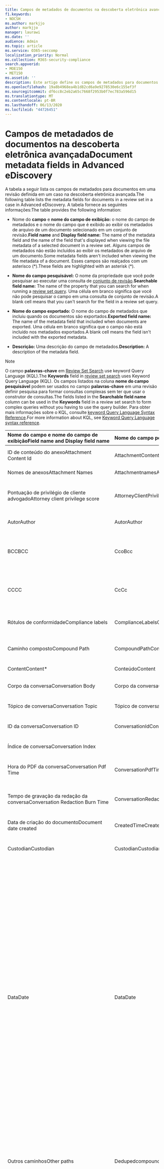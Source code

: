 ```yaml
---
title: Campos de metadados de documentos na descoberta eletrônica avançada
f1.keywords:
- NOCSH
ms.author: markjjo
author: markjjo
manager: laurawi
ms.date: ''
audience: Admin
ms.topic: article
ms.service: O365-seccomp
localization_priority: Normal
ms.collection: M365-security-compliance
search.appverid:
- MOE150
- MET150
ms.assetid: ''
description: Este artigo define os campos de metadados para documentos em uma revisão configurada em um caso de descoberta eletrônica avançada no Microsoft 365.
ms.openlocfilehash: 19a8b4968ea4b1d82cd6a9e9278530e6c155ef3f
ms.sourcegitcommit: df6cc8c2eb2a65c7668f2953b0f7ec783a596d15
ms.translationtype: MT
ms.contentlocale: pt-BR
ms.lasthandoff: 06/13/2020
ms.locfileid: "44726451"
---
```

# <a name="document-metadata-fields-in-advanced-ediscovery"></a><span data-ttu-id="d67fc-103">Campos de metadados de documentos na descoberta eletrônica avançada</span><span class="sxs-lookup"><span data-stu-id="d67fc-103">Document metadata fields in Advanced eDiscovery</span></span>

<span data-ttu-id="d67fc-104">A tabela a seguir lista os campos de metadados para documentos em uma revisão definida em um caso na descoberta eletrônica avançada.</span><span class="sxs-lookup"><span data-stu-id="d67fc-104">The following table lists the metadata fields for documents in a review set in a case in Advanced eDiscovery.</span></span> <span data-ttu-id="d67fc-105">A tabela fornece as seguintes informações:</span><span class="sxs-lookup"><span data-stu-id="d67fc-105">The table provides the following information:</span></span>

- <span data-ttu-id="d67fc-106">Nome do **campo** e **nome do campo de exibição:** o nome do campo de metadados e o nome do campo que é exibido ao exibir os metadados de arquivo de um documento selecionado em um conjunto de revisão.</span><span class="sxs-lookup"><span data-stu-id="d67fc-106">**Field name** and **Display field name:** The name of the metadata field and the name of the field that's displayed when viewing the file metadata of a selected document in a review set.</span></span> <span data-ttu-id="d67fc-107">Alguns campos de metadados não estão incluídos ao exibir os metadados de arquivo de um documento.</span><span class="sxs-lookup"><span data-stu-id="d67fc-107">Some metadata fields aren't included when viewing the file metadata of a document.</span></span> <span data-ttu-id="d67fc-108">Esses campos são realçados com um asterisco (\*).</span><span class="sxs-lookup"><span data-stu-id="d67fc-108">These fields are highlighted with an asterisk (\*).</span></span>

- <span data-ttu-id="d67fc-109">**Nome do campo pesquisável:** O nome da propriedade que você pode pesquisar ao executar uma consulta de [conjunto de revisão](review-set-search.md).</span><span class="sxs-lookup"><span data-stu-id="d67fc-109">**Searchable field name:** The name of the property that you can search for when running a [review set query](review-set-search.md).</span></span> <span data-ttu-id="d67fc-110">Uma célula em branco significa que você não pode pesquisar o campo em uma consulta de conjunto de revisão.</span><span class="sxs-lookup"><span data-stu-id="d67fc-110">A blank cell means that you can't search for the field in a review set query.</span></span>

- <span data-ttu-id="d67fc-111">**Nome do campo exportado:** O nome do campo de metadados que incluiu quando os documentos são exportados.</span><span class="sxs-lookup"><span data-stu-id="d67fc-111">**Exported field name:** The name of the metadata field that included when documents are exported.</span></span>  <span data-ttu-id="d67fc-112">Uma célula em branco significa que o campo não está incluído nos metadados exportados.</span><span class="sxs-lookup"><span data-stu-id="d67fc-112">A blank cell means the field isn't included with the exported metadata.</span></span>

- <span data-ttu-id="d67fc-113">**Descrição:** Uma descrição do campo de metadados.</span><span class="sxs-lookup"><span data-stu-id="d67fc-113">**Description:** A description of the metadata field.</span></span>

> [!NOTE]
> <span data-ttu-id="d67fc-114">O campo **palavras-chave** em [Review Set Search](https://docs.microsoft.com/microsoft-365/compliance/review-set-search) use keyword Query Language (KQL).</span><span class="sxs-lookup"><span data-stu-id="d67fc-114">The **Keywords** field in [review set search](https://docs.microsoft.com/microsoft-365/compliance/review-set-search) uses Keyword Query Language (KQL).</span></span> <span data-ttu-id="d67fc-115">Os campos listados na coluna **nome do campo pesquisável** podem ser usados no campo **palavras-chave** em uma revisão definir pesquisa para formar consultas complexas sem ter que usar o construtor de consultas.</span><span class="sxs-lookup"><span data-stu-id="d67fc-115">The fields listed in the **Searchable field name** column can be used in the **Keywords** field in a review set search to form complex queries without you having to use the query builder.</span></span> <span data-ttu-id="d67fc-116">Para obter mais informações sobre o KQL, consulte [keyword Query Language Syntax Reference](https://go.microsoft.com/fwlink/?LinkId=269603).</span><span class="sxs-lookup"><span data-stu-id="d67fc-116">For more information about KQL, see [Keyword Query Language syntax reference](https://go.microsoft.com/fwlink/?LinkId=269603).</span></span>

|<span data-ttu-id="d67fc-117">Nome do **campo** e **nome do campo de exibição**</span><span class="sxs-lookup"><span data-stu-id="d67fc-117">**Field name** and **Display field name**</span></span>|<span data-ttu-id="d67fc-118">**Nome do campo pesquisável**</span><span class="sxs-lookup"><span data-stu-id="d67fc-118">**Searchable field name**</span></span>|<span data-ttu-id="d67fc-119">**Nome do campo exportado**</span><span class="sxs-lookup"><span data-stu-id="d67fc-119">**Exported field name**</span></span>|<span data-ttu-id="d67fc-120">**Descrição**</span><span class="sxs-lookup"><span data-stu-id="d67fc-120">**Description**</span></span>|
|:-----|:-----|:-----|:-----|
|<span data-ttu-id="d67fc-121">ID de conteúdo do anexo</span><span class="sxs-lookup"><span data-stu-id="d67fc-121">Attachment Content Id</span></span>|<span data-ttu-id="d67fc-122">AttachmentContentId</span><span class="sxs-lookup"><span data-stu-id="d67fc-122">AttachmentContentId</span></span>||<span data-ttu-id="d67fc-123">ID do conteúdo do anexo do item.</span><span class="sxs-lookup"><span data-stu-id="d67fc-123">Attachment content Id of the item.</span></span>|
|<span data-ttu-id="d67fc-124">Nomes de anexos</span><span class="sxs-lookup"><span data-stu-id="d67fc-124">Attachment Names</span></span>|<span data-ttu-id="d67fc-125">Attachmentnames</span><span class="sxs-lookup"><span data-stu-id="d67fc-125">AttachmentNames</span></span>|<span data-ttu-id="d67fc-126">Attachment_Names</span><span class="sxs-lookup"><span data-stu-id="d67fc-126">Attachment_Names</span></span>|<span data-ttu-id="d67fc-127">Lista de nomes de anexos.</span><span class="sxs-lookup"><span data-stu-id="d67fc-127">List of names of attachments.</span></span>|
|<span data-ttu-id="d67fc-128">Pontuação de privilégio de cliente advogado</span><span class="sxs-lookup"><span data-stu-id="d67fc-128">Attorney client privilege score</span></span>|<span data-ttu-id="d67fc-129">AttorneyClientPrivilegeScore</span><span class="sxs-lookup"><span data-stu-id="d67fc-129">AttorneyClientPrivilegeScore</span></span>||<span data-ttu-id="d67fc-130">Advogado-Pontuação de conteúdo do modelo de privilégio do cliente.</span><span class="sxs-lookup"><span data-stu-id="d67fc-130">Attorney-client privilege model content score.</span></span>|
|<span data-ttu-id="d67fc-131">Autor</span><span class="sxs-lookup"><span data-stu-id="d67fc-131">Author</span></span>|<span data-ttu-id="d67fc-132">Autor</span><span class="sxs-lookup"><span data-stu-id="d67fc-132">Author</span></span>|<span data-ttu-id="d67fc-133">Doc_authors</span><span class="sxs-lookup"><span data-stu-id="d67fc-133">Doc_authors</span></span>|<span data-ttu-id="d67fc-134">Autor dos metadados do documento.</span><span class="sxs-lookup"><span data-stu-id="d67fc-134">Author from the document metadata.</span></span>|
|<span data-ttu-id="d67fc-135">BCC</span><span class="sxs-lookup"><span data-stu-id="d67fc-135">BCC</span></span>|<span data-ttu-id="d67fc-136">Cco</span><span class="sxs-lookup"><span data-stu-id="d67fc-136">Bcc</span></span>|<span data-ttu-id="d67fc-137">Email_bcc</span><span class="sxs-lookup"><span data-stu-id="d67fc-137">Email_bcc</span></span>|<span data-ttu-id="d67fc-138">Campo Cco para tipos de mensagem.</span><span class="sxs-lookup"><span data-stu-id="d67fc-138">Bcc field for message types.</span></span> <span data-ttu-id="d67fc-139">O formato \*\*é \<SMTPAddress> DisplayName \*\*.</span><span class="sxs-lookup"><span data-stu-id="d67fc-139">Format is **DisplayName \<SMTPAddress>**.</span></span>|
|<span data-ttu-id="d67fc-140">CC</span><span class="sxs-lookup"><span data-stu-id="d67fc-140">CC</span></span>|<span data-ttu-id="d67fc-141">Cc</span><span class="sxs-lookup"><span data-stu-id="d67fc-141">Cc</span></span>|<span data-ttu-id="d67fc-142">Email_cc</span><span class="sxs-lookup"><span data-stu-id="d67fc-142">Email_cc</span></span>|<span data-ttu-id="d67fc-143">Campo CC para tipos de mensagem.</span><span class="sxs-lookup"><span data-stu-id="d67fc-143">Cc field for message types.</span></span> <span data-ttu-id="d67fc-144">O formato \*\*é \<SMTPAddress> DisplayName \*\*.</span><span class="sxs-lookup"><span data-stu-id="d67fc-144">Format is **DisplayName \<SMTPAddress>**.</span></span>|
|<span data-ttu-id="d67fc-145">Rótulos de conformidade</span><span class="sxs-lookup"><span data-stu-id="d67fc-145">Compliance labels</span></span>|<span data-ttu-id="d67fc-146">ComplianceLabels</span><span class="sxs-lookup"><span data-stu-id="d67fc-146">ComplianceLabels</span></span>|<span data-ttu-id="d67fc-147">Compliance_labels</span><span class="sxs-lookup"><span data-stu-id="d67fc-147">Compliance_labels</span></span>|<span data-ttu-id="d67fc-148">[Rótulos de retenção](labels.md) aplicados ao conteúdo no Office 365.</span><span class="sxs-lookup"><span data-stu-id="d67fc-148">[Retention labels](labels.md) applied to content in Office 365.</span></span>|
|<span data-ttu-id="d67fc-149">Caminho composto</span><span class="sxs-lookup"><span data-stu-id="d67fc-149">Compound Path</span></span>|<span data-ttu-id="d67fc-150">CompoundPath</span><span class="sxs-lookup"><span data-stu-id="d67fc-150">CompoundPath</span></span>|<span data-ttu-id="d67fc-151">Compound_path</span><span class="sxs-lookup"><span data-stu-id="d67fc-151">Compound_path</span></span>|<span data-ttu-id="d67fc-152">Caminho legível humana que descreve a fonte do item.</span><span class="sxs-lookup"><span data-stu-id="d67fc-152">Human readable path that describes the source of the item.</span></span>|
|<span data-ttu-id="d67fc-153">Content</span><span class="sxs-lookup"><span data-stu-id="d67fc-153">Content\*</span></span>|<span data-ttu-id="d67fc-154">Conteúdo</span><span class="sxs-lookup"><span data-stu-id="d67fc-154">Content</span></span>||<span data-ttu-id="d67fc-155">Texto extraído do item.</span><span class="sxs-lookup"><span data-stu-id="d67fc-155">Extracted text of the item.</span></span>|
|<span data-ttu-id="d67fc-156">Corpo da conversa</span><span class="sxs-lookup"><span data-stu-id="d67fc-156">Conversation Body</span></span>|<span data-ttu-id="d67fc-157">Corpo da conversa</span><span class="sxs-lookup"><span data-stu-id="d67fc-157">Conversation Body</span></span>||<span data-ttu-id="d67fc-158">Corpo da conversa do item.</span><span class="sxs-lookup"><span data-stu-id="d67fc-158">Conversation body of the item.</span></span>|
|<span data-ttu-id="d67fc-159">Tópico de conversa</span><span class="sxs-lookup"><span data-stu-id="d67fc-159">Conversation Topic</span></span>|<span data-ttu-id="d67fc-160">Tópico de conversa</span><span class="sxs-lookup"><span data-stu-id="d67fc-160">Conversation Topic</span></span>||<span data-ttu-id="d67fc-161">Tópico de conversa do item.</span><span class="sxs-lookup"><span data-stu-id="d67fc-161">Conversation topic of the item.</span></span>|
|<span data-ttu-id="d67fc-162">ID da conversa</span><span class="sxs-lookup"><span data-stu-id="d67fc-162">Conversation ID</span></span>|<span data-ttu-id="d67fc-163">ConversationId</span><span class="sxs-lookup"><span data-stu-id="d67fc-163">ConversationId</span></span>|<span data-ttu-id="d67fc-164">Conversation_ID</span><span class="sxs-lookup"><span data-stu-id="d67fc-164">Conversation_ID</span></span>|<span data-ttu-id="d67fc-165">ID da conversa da mensagem.</span><span class="sxs-lookup"><span data-stu-id="d67fc-165">Conversation Id from the message.</span></span>|
|<span data-ttu-id="d67fc-166">Índice de conversa</span><span class="sxs-lookup"><span data-stu-id="d67fc-166">Conversation Index</span></span>||<span data-ttu-id="d67fc-167">Conversation_index</span><span class="sxs-lookup"><span data-stu-id="d67fc-167">Conversation_index</span></span>|<span data-ttu-id="d67fc-168">Índice de conversa da mensagem.</span><span class="sxs-lookup"><span data-stu-id="d67fc-168">Conversation index from the message.</span></span>|
|<span data-ttu-id="d67fc-169">Hora do PDF da conversa</span><span class="sxs-lookup"><span data-stu-id="d67fc-169">Conversation Pdf Time</span></span>|<span data-ttu-id="d67fc-170">ConversationPdfTime</span><span class="sxs-lookup"><span data-stu-id="d67fc-170">ConversationPdfTime</span></span>||<span data-ttu-id="d67fc-171">Data em que a versão do PDF da conversa foi criada.</span><span class="sxs-lookup"><span data-stu-id="d67fc-171">Date when the PDF version of the conversation was created.</span></span>|
|<span data-ttu-id="d67fc-172">Tempo de gravação da redação da conversa</span><span class="sxs-lookup"><span data-stu-id="d67fc-172">Conversation Redaction Burn Time</span></span>|<span data-ttu-id="d67fc-173">ConversationRedactionBurnTime</span><span class="sxs-lookup"><span data-stu-id="d67fc-173">ConversationRedactionBurnTime</span></span>||<span data-ttu-id="d67fc-174">Data em que a versão do PDF da conversa foi criada para o chat.</span><span class="sxs-lookup"><span data-stu-id="d67fc-174">Date when the PDF version of the conversation was created for Chat.</span></span>|
|<span data-ttu-id="d67fc-175">Data de criação do documento</span><span class="sxs-lookup"><span data-stu-id="d67fc-175">Document date created</span></span>|<span data-ttu-id="d67fc-176">CreatedTime</span><span class="sxs-lookup"><span data-stu-id="d67fc-176">CreatedTime</span></span>|<span data-ttu-id="d67fc-177">Doc_date_created</span><span class="sxs-lookup"><span data-stu-id="d67fc-177">Doc_date_created</span></span>|<span data-ttu-id="d67fc-178">Criar data a partir de metadados de documento.</span><span class="sxs-lookup"><span data-stu-id="d67fc-178">Create date from document metadata.</span></span>|
|<span data-ttu-id="d67fc-179">Custodian</span><span class="sxs-lookup"><span data-stu-id="d67fc-179">Custodian</span></span>|<span data-ttu-id="d67fc-180">Custodian</span><span class="sxs-lookup"><span data-stu-id="d67fc-180">Custodian</span></span>|<span data-ttu-id="d67fc-181">Custodian</span><span class="sxs-lookup"><span data-stu-id="d67fc-181">Custodian</span></span>|<span data-ttu-id="d67fc-182">Nome dos responsáveis com os quais o item foi associado.</span><span class="sxs-lookup"><span data-stu-id="d67fc-182">Name of the custodian the item was associated with.</span></span>|
|<span data-ttu-id="d67fc-183">Data</span><span class="sxs-lookup"><span data-stu-id="d67fc-183">Date</span></span>|<span data-ttu-id="d67fc-184">Data</span><span class="sxs-lookup"><span data-stu-id="d67fc-184">Date</span></span>|<span data-ttu-id="d67fc-185">Data</span><span class="sxs-lookup"><span data-stu-id="d67fc-185">Date</span></span>|<span data-ttu-id="d67fc-186">Data é um campo computado que depende do tipo de arquivo.</span><span class="sxs-lookup"><span data-stu-id="d67fc-186">Date is a computed field that depends on the file type.</span></span><br /><br /><span data-ttu-id="d67fc-187">Email: data de envio</span><span class="sxs-lookup"><span data-stu-id="d67fc-187">Email: Sent date</span></span><br /><span data-ttu-id="d67fc-188">Anexos de email: data da última modificação do documento; se não estiver disponível, a data de envio do pai</span><span class="sxs-lookup"><span data-stu-id="d67fc-188">Email attachments: Last modified date of the document;if not available, the parent's Sent date</span></span><br /><span data-ttu-id="d67fc-189">Documentos incorporados: data da última modificação do documento; Se não estiver disponível, a data da última modificação do pai</span><span class="sxs-lookup"><span data-stu-id="d67fc-189">Embedded documents: Last modified date of the document; if not available, the parent's last modified date</span></span><br /><span data-ttu-id="d67fc-190">Documentos do SPO (inclui anexos modernos): data da última modificação do SharePoint; Se não estiver disponível, a data da última modificação dos documentos</span><span class="sxs-lookup"><span data-stu-id="d67fc-190">SPO documents (includes modern attachments): SharePoint Last modified date; if not available, the documents last modified date</span></span><br /><span data-ttu-id="d67fc-191">Documentos que não são do Office 365: data da última modificação</span><span class="sxs-lookup"><span data-stu-id="d67fc-191">Non-Office 365 documents: Last modified date</span></span><br /><span data-ttu-id="d67fc-192">Reuniões: data de início da reunião</span><span class="sxs-lookup"><span data-stu-id="d67fc-192">Meetings: Meeting start date</span></span><br /><span data-ttu-id="d67fc-193">Caixa postal: data de envio</span><span class="sxs-lookup"><span data-stu-id="d67fc-193">VoiceMail: Sent date</span></span><br /><span data-ttu-id="d67fc-194">IM: data de envio</span><span class="sxs-lookup"><span data-stu-id="d67fc-194">IM: Sent date</span></span>|
|<span data-ttu-id="d67fc-195">Outros caminhos</span><span class="sxs-lookup"><span data-stu-id="d67fc-195">Other paths</span></span>|<span data-ttu-id="d67fc-196">Dedupedcompoundpath</span><span class="sxs-lookup"><span data-stu-id="d67fc-196">Dedupedcompoundpath</span></span>|<span data-ttu-id="d67fc-197">Deduped_compound_path</span><span class="sxs-lookup"><span data-stu-id="d67fc-197">Deduped_compound_path</span></span>|<span data-ttu-id="d67fc-198">Lista de caminhos compostos de documentos que são duplicatas exatas (email: com base no conteúdo, documentos: com base no hash).</span><span class="sxs-lookup"><span data-stu-id="d67fc-198">List of compound paths of documents that are exact duplicates (email: based on content, documents: based on hash).</span></span>|
|<span data-ttu-id="d67fc-199">Outros responsáveis</span><span class="sxs-lookup"><span data-stu-id="d67fc-199">Other custodians</span></span>|<span data-ttu-id="d67fc-200">DedupedCustodians</span><span class="sxs-lookup"><span data-stu-id="d67fc-200">DedupedCustodians</span></span>|<span data-ttu-id="d67fc-201">Deduped_custodians</span><span class="sxs-lookup"><span data-stu-id="d67fc-201">Deduped_custodians</span></span>|<span data-ttu-id="d67fc-202">Lista de responsáveis por documentos que são duplicatas exatas (por email, com base no conteúdo; para documentos, com base no hash).</span><span class="sxs-lookup"><span data-stu-id="d67fc-202">List of custodians of documents that are exact duplicates (for email, based on content; for documents, based on hash).</span></span>|
|<span data-ttu-id="d67fc-203">Outras IDs de arquivo</span><span class="sxs-lookup"><span data-stu-id="d67fc-203">Other file IDs</span></span>|<span data-ttu-id="d67fc-204">DedupedFileIds</span><span class="sxs-lookup"><span data-stu-id="d67fc-204">DedupedFileIds</span></span>|<span data-ttu-id="d67fc-205">Deduped_file_IDs</span><span class="sxs-lookup"><span data-stu-id="d67fc-205">Deduped_file_IDs</span></span>|<span data-ttu-id="d67fc-206">Lista de IDs de arquivo de documentos que são duplicatas exatas (para email, com base no conteúdo; para documentos, com base no hash).</span><span class="sxs-lookup"><span data-stu-id="d67fc-206">List of file IDs of documents that are exact duplicates (for email, based on content; for documents, based on hash).</span></span>|
|<span data-ttu-id="d67fc-207">Comentários do documento</span><span class="sxs-lookup"><span data-stu-id="d67fc-207">Document comments</span></span>|<span data-ttu-id="d67fc-208">DocComments</span><span class="sxs-lookup"><span data-stu-id="d67fc-208">DocComments</span></span>|<span data-ttu-id="d67fc-209">Doc_comments</span><span class="sxs-lookup"><span data-stu-id="d67fc-209">Doc_comments</span></span>|<span data-ttu-id="d67fc-210">Comentários dos metadados do documento.</span><span class="sxs-lookup"><span data-stu-id="d67fc-210">Comments from the document metadata.</span></span>|
|<span data-ttu-id="d67fc-211">Empresa de documentos</span><span class="sxs-lookup"><span data-stu-id="d67fc-211">Document company</span></span>||<span data-ttu-id="d67fc-212">Doc_company</span><span class="sxs-lookup"><span data-stu-id="d67fc-212">Doc_company</span></span>|<span data-ttu-id="d67fc-213">Empresa dos metadados do documento.</span><span class="sxs-lookup"><span data-stu-id="d67fc-213">Company from the document metadata.</span></span>|
|<span data-ttu-id="d67fc-214">DocIndex\*</span><span class="sxs-lookup"><span data-stu-id="d67fc-214">DocIndex\*</span></span>|||<span data-ttu-id="d67fc-215">O índice da família.</span><span class="sxs-lookup"><span data-stu-id="d67fc-215">The index in the family.</span></span> <span data-ttu-id="d67fc-216">**-1** ou **0** significa que é a raiz.</span><span class="sxs-lookup"><span data-stu-id="d67fc-216">**-1** or **0** means it is the root.</span></span>|
|<span data-ttu-id="d67fc-217">Palavras-chave do documento</span><span class="sxs-lookup"><span data-stu-id="d67fc-217">Document keywords</span></span>||<span data-ttu-id="d67fc-218">Doc_keywords</span><span class="sxs-lookup"><span data-stu-id="d67fc-218">Doc_keywords</span></span>|<span data-ttu-id="d67fc-219">Palavras-chave dos metadados do documento.</span><span class="sxs-lookup"><span data-stu-id="d67fc-219">Keywords from the document metadata.</span></span>|
|<span data-ttu-id="d67fc-220">Documento modificado por</span><span class="sxs-lookup"><span data-stu-id="d67fc-220">Document modified by</span></span>||<span data-ttu-id="d67fc-221">Doc_modified_by</span><span class="sxs-lookup"><span data-stu-id="d67fc-221">Doc_modified_by</span></span>|<span data-ttu-id="d67fc-222">Data da última modificação por dos metadados do documento.</span><span class="sxs-lookup"><span data-stu-id="d67fc-222">Last modified date by from document metadata.</span></span>|
|<span data-ttu-id="d67fc-223">Revisão do documento</span><span class="sxs-lookup"><span data-stu-id="d67fc-223">Document Revision</span></span>||<span data-ttu-id="d67fc-224">Doc_revision</span><span class="sxs-lookup"><span data-stu-id="d67fc-224">Doc_revision</span></span>|<span data-ttu-id="d67fc-225">Revisão dos metadados do documento.</span><span class="sxs-lookup"><span data-stu-id="d67fc-225">Revision from the document metadata.</span></span>|
|<span data-ttu-id="d67fc-226">Assunto do documento</span><span class="sxs-lookup"><span data-stu-id="d67fc-226">Document subject</span></span>||<span data-ttu-id="d67fc-227">Doc_subject</span><span class="sxs-lookup"><span data-stu-id="d67fc-227">Doc_subject</span></span>|<span data-ttu-id="d67fc-228">Assunto dos metadados do documento.</span><span class="sxs-lookup"><span data-stu-id="d67fc-228">Subject from the document metadata.</span></span>|
|<span data-ttu-id="d67fc-229">Modelo de documento</span><span class="sxs-lookup"><span data-stu-id="d67fc-229">Document template</span></span>||<span data-ttu-id="d67fc-230">Doc_template</span><span class="sxs-lookup"><span data-stu-id="d67fc-230">Doc_template</span></span>|<span data-ttu-id="d67fc-231">Modelo dos metadados do documento.</span><span class="sxs-lookup"><span data-stu-id="d67fc-231">Template from the document metadata.</span></span>|
|<span data-ttu-id="d67fc-232">Tema dominante</span><span class="sxs-lookup"><span data-stu-id="d67fc-232">Dominant theme</span></span>|<span data-ttu-id="d67fc-233">DominantTheme</span><span class="sxs-lookup"><span data-stu-id="d67fc-233">DominantTheme</span></span>|<span data-ttu-id="d67fc-234">Dominant_theme</span><span class="sxs-lookup"><span data-stu-id="d67fc-234">Dominant_theme</span></span>|<span data-ttu-id="d67fc-235">Tema dominante conforme calculado para a análise.</span><span class="sxs-lookup"><span data-stu-id="d67fc-235">Dominant theme as calculated for analytics.</span></span>|
|<span data-ttu-id="d67fc-236">Subconjunto duplicado</span><span class="sxs-lookup"><span data-stu-id="d67fc-236">Duplicate subset</span></span>||<span data-ttu-id="d67fc-237">Duplicate_subset</span><span class="sxs-lookup"><span data-stu-id="d67fc-237">Duplicate_subset</span></span>|<span data-ttu-id="d67fc-238">ID de grupo para duplicatas exatas.</span><span class="sxs-lookup"><span data-stu-id="d67fc-238">Group ID for exact duplicates.</span></span>|
|<span data-ttu-id="d67fc-239">Emailaction \*</span><span class="sxs-lookup"><span data-stu-id="d67fc-239">EmailAction\*</span></span>||<span data-ttu-id="d67fc-240">Email_action</span><span class="sxs-lookup"><span data-stu-id="d67fc-240">Email_action</span></span>|<span data-ttu-id="d67fc-241">Os valores são **nenhum**, **responder**ou **encaminhar**; com base na linha de assunto de uma mensagem.</span><span class="sxs-lookup"><span data-stu-id="d67fc-241">Values are **None**, **Reply**, or **Forward**; based on the subject line of a message.</span></span>|
|<span data-ttu-id="d67fc-242">Confirmação de entrega de email</span><span class="sxs-lookup"><span data-stu-id="d67fc-242">Email Delivery Receipt</span></span>||<span data-ttu-id="d67fc-243">Email_delivery_receipt</span><span class="sxs-lookup"><span data-stu-id="d67fc-243">Email_delivery_receipt</span></span>|<span data-ttu-id="d67fc-244">Endereço de email fornecido em cabeçalhos da Internet para confirmação de entrega.</span><span class="sxs-lookup"><span data-stu-id="d67fc-244">Email address supplied in Internet Headers for delivery receipt.</span></span>|
|<span data-ttu-id="d67fc-245">Importance</span><span class="sxs-lookup"><span data-stu-id="d67fc-245">Importance</span></span>|<span data-ttu-id="d67fc-246">EmailImportance</span><span class="sxs-lookup"><span data-stu-id="d67fc-246">EmailImportance</span></span>|<span data-ttu-id="d67fc-247">Email_importance</span><span class="sxs-lookup"><span data-stu-id="d67fc-247">Email_importance</span></span>|<span data-ttu-id="d67fc-248">Importância da mensagem: **0** -baixa; **1** -normal; **2** -alto</span><span class="sxs-lookup"><span data-stu-id="d67fc-248">Importance of the message: **0** - Low; **1** - Normal; **2** - High</span></span>|
|<span data-ttu-id="d67fc-249">EmailLevel\*</span><span class="sxs-lookup"><span data-stu-id="d67fc-249">EmailLevel\*</span></span>||<span data-ttu-id="d67fc-250">Email_level</span><span class="sxs-lookup"><span data-stu-id="d67fc-250">Email_level</span></span>|<span data-ttu-id="d67fc-251">Indica o nível de uma mensagem dentro do thread de email ao qual ela pertence; os anexos herdam o valor da mensagem pai.</span><span class="sxs-lookup"><span data-stu-id="d67fc-251">Indicates a message's level within the email thread it belongs to; attachments inherit its parent message's value.</span></span>|
|<span data-ttu-id="d67fc-252">ID da mensagem de email</span><span class="sxs-lookup"><span data-stu-id="d67fc-252">Email Message Id</span></span>||<span data-ttu-id="d67fc-253">Email_message_ID</span><span class="sxs-lookup"><span data-stu-id="d67fc-253">Email_message_ID</span></span>|<span data-ttu-id="d67fc-254">ID de mensagem da Internet da mensagem.</span><span class="sxs-lookup"><span data-stu-id="d67fc-254">Internet message Id from the message.</span></span>|
|<span data-ttu-id="d67fc-255">EmailReadReceipt\*</span><span class="sxs-lookup"><span data-stu-id="d67fc-255">EmailReadReceipt\*</span></span>||<span data-ttu-id="d67fc-256">Email_read_receipt</span><span class="sxs-lookup"><span data-stu-id="d67fc-256">Email_read_receipt</span></span>|<span data-ttu-id="d67fc-257">Endereço de email fornecido em cabeçalhos da Internet para confirmação de leitura.</span><span class="sxs-lookup"><span data-stu-id="d67fc-257">Email address supplied in Internet Headers for read receipt.</span></span>|
|<span data-ttu-id="d67fc-258">Segurança de email</span><span class="sxs-lookup"><span data-stu-id="d67fc-258">Email Security</span></span>|<span data-ttu-id="d67fc-259">EmailSecurity</span><span class="sxs-lookup"><span data-stu-id="d67fc-259">EmailSecurity</span></span>|<span data-ttu-id="d67fc-260">Email_security</span><span class="sxs-lookup"><span data-stu-id="d67fc-260">Email_security</span></span>|<span data-ttu-id="d67fc-261">Configuração de segurança da mensagem: **0** -nenhum; **1** -assinado; **2** -criptografado; **3** -criptografado e assinado.</span><span class="sxs-lookup"><span data-stu-id="d67fc-261">Security setting of the message: **0** - None; **1** - Signed; **2** -  Encrypted; **3** -  Encrypted and signed.</span></span>|
|<span data-ttu-id="d67fc-262">Confidencialidade de email</span><span class="sxs-lookup"><span data-stu-id="d67fc-262">Email Sensitivity</span></span>|<span data-ttu-id="d67fc-263">EmailSensitivity</span><span class="sxs-lookup"><span data-stu-id="d67fc-263">EmailSensitivity</span></span>|<span data-ttu-id="d67fc-264">email_sensitivity</span><span class="sxs-lookup"><span data-stu-id="d67fc-264">email_sensitivity</span></span>|<span data-ttu-id="d67fc-265">Configuração de sensibilidade da mensagem: **0** -nenhum; **1** pessoal; **2** -privado; **3** -CompanyConfidential.</span><span class="sxs-lookup"><span data-stu-id="d67fc-265">Sensitivity setting of the message: **0** - None; **1** Personal; **2** - Private; **3** - CompanyConfidential.</span></span>|
|<span data-ttu-id="d67fc-266">Conjunto de emails</span><span class="sxs-lookup"><span data-stu-id="d67fc-266">Email set</span></span>|<span data-ttu-id="d67fc-267">Emailset</span><span class="sxs-lookup"><span data-stu-id="d67fc-267">EmailSet</span></span>|<span data-ttu-id="d67fc-268">Email_set</span><span class="sxs-lookup"><span data-stu-id="d67fc-268">Email_set</span></span>|<span data-ttu-id="d67fc-269">ID de grupo para todas as mensagens no mesmo conjunto de email.</span><span class="sxs-lookup"><span data-stu-id="d67fc-269">Group ID for all messages in the same email set.</span></span>|
|<span data-ttu-id="d67fc-270">EmailThread\*</span><span class="sxs-lookup"><span data-stu-id="d67fc-270">EmailThread\*</span></span>||<span data-ttu-id="d67fc-271">Email_thread</span><span class="sxs-lookup"><span data-stu-id="d67fc-271">Email_thread</span></span>|<span data-ttu-id="d67fc-272">Posição da mensagem dentro do conjunto de emails; consiste em IDs de nó da raiz para a mensagem atual e separadas por pontos (.).</span><span class="sxs-lookup"><span data-stu-id="d67fc-272">Position of the message within the email set; consists of node IDs from the root to the current message and are separated by periods (.).</span></span>|
|<span data-ttu-id="d67fc-273">Tipo de conteúdo extraído</span><span class="sxs-lookup"><span data-stu-id="d67fc-273">Extracted content type</span></span>||<span data-ttu-id="d67fc-274">Extracted_content_type</span><span class="sxs-lookup"><span data-stu-id="d67fc-274">Extracted_content_type</span></span>|<span data-ttu-id="d67fc-275">Tipo de conteúdo extraído, na forma de tipo MIME; por exemplo, **image/jpeg**</span><span class="sxs-lookup"><span data-stu-id="d67fc-275">Extracted content type, in the form of mime type; for example, **image/jpeg**</span></span>|
|<span data-ttu-id="d67fc-276">ExtractedTextLength\*</span><span class="sxs-lookup"><span data-stu-id="d67fc-276">ExtractedTextLength\*</span></span>||<span data-ttu-id="d67fc-277">Extracted_text_length</span><span class="sxs-lookup"><span data-stu-id="d67fc-277">Extracted_text_length</span></span>|<span data-ttu-id="d67fc-278">Número de caracteres no texto extraído.</span><span class="sxs-lookup"><span data-stu-id="d67fc-278">Number of characters in the extracted text.</span></span>|
|<span data-ttu-id="d67fc-279">Pontos de relevância da família-problema de caso 1 \*</span><span class="sxs-lookup"><span data-stu-id="d67fc-279">Family relevance score Case issue 1\*</span></span>||<span data-ttu-id="d67fc-280">Family_relevance_score_case_issue_1</span><span class="sxs-lookup"><span data-stu-id="d67fc-280">Family_relevance_score_case_issue_1</span></span>|<span data-ttu-id="d67fc-281">Pontuação de relevância da família caso o problema 1 de relevância.</span><span class="sxs-lookup"><span data-stu-id="d67fc-281">Family relevance score Case issue 1 from Relevance.</span></span>|
|<span data-ttu-id="d67fc-282">FamilyDuplicateSet\*</span><span class="sxs-lookup"><span data-stu-id="d67fc-282">FamilyDuplicateSet\*</span></span>||<span data-ttu-id="d67fc-283">Family_duplicate_set</span><span class="sxs-lookup"><span data-stu-id="d67fc-283">Family_duplicate_set</span></span>|<span data-ttu-id="d67fc-284">Identificador numérico para famílias que são duplicatas exatas entre si (mesmo conteúdo e todos os mesmos anexos).</span><span class="sxs-lookup"><span data-stu-id="d67fc-284">Numeric identifier for families that are exact duplicates of each other (same content and all the same attachments).</span></span>|
|<span data-ttu-id="d67fc-285">ID da família</span><span class="sxs-lookup"><span data-stu-id="d67fc-285">Family ID</span></span>|<span data-ttu-id="d67fc-286">FamilyId</span><span class="sxs-lookup"><span data-stu-id="d67fc-286">FamilyId</span></span>|<span data-ttu-id="d67fc-287">Family_ID</span><span class="sxs-lookup"><span data-stu-id="d67fc-287">Family_ID</span></span>|<span data-ttu-id="d67fc-288">Grupos de ID de família juntos todos os itens; para email, isso inclui a mensagem e todos os anexos; para documentos, isso inclui o documento e todos os itens incorporados.</span><span class="sxs-lookup"><span data-stu-id="d67fc-288">Family Id groups together all items; for email, this includes the message and all attachments; for documents, this includes the document and any embedded items.</span></span>|
|<span data-ttu-id="d67fc-289">Tamanho da família</span><span class="sxs-lookup"><span data-stu-id="d67fc-289">Family Size</span></span>||<span data-ttu-id="d67fc-290">Family_size</span><span class="sxs-lookup"><span data-stu-id="d67fc-290">Family_size</span></span>|<span data-ttu-id="d67fc-291">Número de documentos na família.</span><span class="sxs-lookup"><span data-stu-id="d67fc-291">Number of documents in the family.</span></span>|
|<span data-ttu-id="d67fc-292">Nota de relevância de arquivo problema de caso 1 \*</span><span class="sxs-lookup"><span data-stu-id="d67fc-292">File relevance score Case issue 1\*</span></span>||<span data-ttu-id="d67fc-293">File_relevance_score_case_issue_1</span><span class="sxs-lookup"><span data-stu-id="d67fc-293">File_relevance_score_case_issue_1</span></span>|<span data-ttu-id="d67fc-294">Pontuação de relevância de arquivo caso problema 1 de relevância.</span><span class="sxs-lookup"><span data-stu-id="d67fc-294">File relevance score Case issue 1 from Relevance.</span></span>|
|<span data-ttu-id="d67fc-295">Classe de arquivo</span><span class="sxs-lookup"><span data-stu-id="d67fc-295">File class</span></span>|<span data-ttu-id="d67fc-296">Fileclass</span><span class="sxs-lookup"><span data-stu-id="d67fc-296">FileClass</span></span>|<span data-ttu-id="d67fc-297">File_class</span><span class="sxs-lookup"><span data-stu-id="d67fc-297">File_class</span></span>|<span data-ttu-id="d67fc-298">Para conteúdo do SharePoint e do OneDrive: **Document**; para o conteúdo do Exchange: **email** ou **anexo**.</span><span class="sxs-lookup"><span data-stu-id="d67fc-298">For content from SharePoint and OneDrive: **Document**; for content from Exchange: **Email** or **Attachment**.</span></span>|
|<span data-ttu-id="d67fc-299">ID de arquivo</span><span class="sxs-lookup"><span data-stu-id="d67fc-299">File ID</span></span>|<span data-ttu-id="d67fc-300">FileId</span><span class="sxs-lookup"><span data-stu-id="d67fc-300">FileId</span></span>|<span data-ttu-id="d67fc-301">File_ID</span><span class="sxs-lookup"><span data-stu-id="d67fc-301">File_ID</span></span>|<span data-ttu-id="d67fc-302">Identificador de documento exclusivo no caso.</span><span class="sxs-lookup"><span data-stu-id="d67fc-302">Document identifier unique within the case.</span></span>|
|<span data-ttu-id="d67fc-303">Data do sistema de arquivos criada</span><span class="sxs-lookup"><span data-stu-id="d67fc-303">File system date created</span></span>||<span data-ttu-id="d67fc-304">File_system_date_created</span><span class="sxs-lookup"><span data-stu-id="d67fc-304">File_system_date_created</span></span>|<span data-ttu-id="d67fc-305">Data de criação do sistema de arquivos (só se aplica a dados não-Office 365).</span><span class="sxs-lookup"><span data-stu-id="d67fc-305">Created date from file system (only applies to non-Office 365 data).</span></span>|
|<span data-ttu-id="d67fc-306">Data do sistema de arquivos modificada</span><span class="sxs-lookup"><span data-stu-id="d67fc-306">File system date modified</span></span>||<span data-ttu-id="d67fc-307">File_system_date_modified</span><span class="sxs-lookup"><span data-stu-id="d67fc-307">File_system_date_modified</span></span>|<span data-ttu-id="d67fc-308">Data de modificação do sistema de arquivos (só se aplica a dados não-Office 365).</span><span class="sxs-lookup"><span data-stu-id="d67fc-308">Modified date from file system (only applies to non-Office 365 data).</span></span>|
|<span data-ttu-id="d67fc-309">Tipo de arquivo</span><span class="sxs-lookup"><span data-stu-id="d67fc-309">File Type</span></span>|<span data-ttu-id="d67fc-310">FileType</span><span class="sxs-lookup"><span data-stu-id="d67fc-310">FileType</span></span>||<span data-ttu-id="d67fc-311">Tipo de arquivo do item com base na extensão de arquivo.</span><span class="sxs-lookup"><span data-stu-id="d67fc-311">File type of the item based on file extension.</span></span>|
|<span data-ttu-id="d67fc-312">Tem anexo</span><span class="sxs-lookup"><span data-stu-id="d67fc-312">Has attachment</span></span>|<span data-ttu-id="d67fc-313">HasAttachment</span><span class="sxs-lookup"><span data-stu-id="d67fc-313">HasAttachment</span></span>|<span data-ttu-id="d67fc-314">Email_has_attachment</span><span class="sxs-lookup"><span data-stu-id="d67fc-314">Email_has_attachment</span></span>|<span data-ttu-id="d67fc-315">Indica se a mensagem tem ou não anexos.</span><span class="sxs-lookup"><span data-stu-id="d67fc-315">Indicates whether or not the message has attachments.</span></span>|
|<span data-ttu-id="d67fc-316">O advogado é</span><span class="sxs-lookup"><span data-stu-id="d67fc-316">Has attorney</span></span>|<span data-ttu-id="d67fc-317">HasAttorney</span><span class="sxs-lookup"><span data-stu-id="d67fc-317">HasAttorney</span></span>||<span data-ttu-id="d67fc-318">**True** quando pelo menos um dos participantes é encontrado na lista advogado; caso contrário, o valor será **false**.</span><span class="sxs-lookup"><span data-stu-id="d67fc-318">**True** when at least one of the participants is found in the attorney list; otherwise, the value is **False**.</span></span>|
|<span data-ttu-id="d67fc-319">HasText</span><span class="sxs-lookup"><span data-stu-id="d67fc-319">HasText\*</span></span>||<span data-ttu-id="d67fc-320">Has_text</span><span class="sxs-lookup"><span data-stu-id="d67fc-320">Has_text</span></span>|<span data-ttu-id="d67fc-321">Indica se o item tem ou não texto; os valores possíveis são **true** e **false**.</span><span class="sxs-lookup"><span data-stu-id="d67fc-321">Indicates whether or not the item has text; possible values are **True** and **False**.</span></span>|
|<span data-ttu-id="d67fc-322">ID Imutável</span><span class="sxs-lookup"><span data-stu-id="d67fc-322">Immutable ID</span></span>||<span data-ttu-id="d67fc-323">Immutable_ID</span><span class="sxs-lookup"><span data-stu-id="d67fc-323">Immutable_ID</span></span>|<span data-ttu-id="d67fc-324">Essa ID é usada para identificar exclusivamente um documento dentro de um conjunto de revisão.</span><span class="sxs-lookup"><span data-stu-id="d67fc-324">This Id is used to uniquely identify a document within a review set.</span></span> <span data-ttu-id="d67fc-325">Este campo não pode ser usado em um conjunto de análise de pesquisa e a ID não pode ser usada para acessar um documento em seu local nativo.</span><span class="sxs-lookup"><span data-stu-id="d67fc-325">This field can't be used in a review set search and the Id can't be used to access a document in its native location.</span></span>|
|<span data-ttu-id="d67fc-326">Tipo inclusivo</span><span class="sxs-lookup"><span data-stu-id="d67fc-326">Inclusive type</span></span>|<span data-ttu-id="d67fc-327">Inclusivtype</span><span class="sxs-lookup"><span data-stu-id="d67fc-327">InclusiveType</span></span>|<span data-ttu-id="d67fc-328">Inclusive_type</span><span class="sxs-lookup"><span data-stu-id="d67fc-328">Inclusive_type</span></span>|<span data-ttu-id="d67fc-329">Tipo inclusivo calculado para análise: **0** -não inclusivo; **1** -inclusive; **2** – menos inclusivo; cópia **3** incluindo.</span><span class="sxs-lookup"><span data-stu-id="d67fc-329">Inclusive type calculated for analytics: **0** - not inclusive; **1** - inclusive; **2** - inclusive minus; **3** - inclusive copy.</span></span>|
|<span data-ttu-id="d67fc-330">Em responder à ID</span><span class="sxs-lookup"><span data-stu-id="d67fc-330">In Reply To Id</span></span>||<span data-ttu-id="d67fc-331">In_reply_to_ID</span><span class="sxs-lookup"><span data-stu-id="d67fc-331">In_reply_to_ID</span></span>|<span data-ttu-id="d67fc-332">Em resposta à ID da mensagem.</span><span class="sxs-lookup"><span data-stu-id="d67fc-332">In reply to Id from the message.</span></span>|
|<span data-ttu-id="d67fc-333">É representante</span><span class="sxs-lookup"><span data-stu-id="d67fc-333">Is Representative</span></span>|<span data-ttu-id="d67fc-334">Isrepresentativo</span><span class="sxs-lookup"><span data-stu-id="d67fc-334">IsRepresentative</span></span>|<span data-ttu-id="d67fc-335">Is_representative</span><span class="sxs-lookup"><span data-stu-id="d67fc-335">Is_representative</span></span>|<span data-ttu-id="d67fc-336">Um documento em cada conjunto de duplicatas exatas é marcado como representante.</span><span class="sxs-lookup"><span data-stu-id="d67fc-336">One document in every set of exact duplicates is marked as representative.</span></span>|
|<span data-ttu-id="d67fc-337">Classe de item</span><span class="sxs-lookup"><span data-stu-id="d67fc-337">Item class</span></span>|<span data-ttu-id="d67fc-338">ItemClass</span><span class="sxs-lookup"><span data-stu-id="d67fc-338">ItemClass</span></span>|<span data-ttu-id="d67fc-339">Item_class</span><span class="sxs-lookup"><span data-stu-id="d67fc-339">Item_class</span></span>|<span data-ttu-id="d67fc-340">Classe de item fornecida pelo Exchange Server; por exemplo, **IPM. Observação**</span><span class="sxs-lookup"><span data-stu-id="d67fc-340">Item class supplied by exchange server; for example, **IPM.Note**</span></span>|
|<span data-ttu-id="d67fc-341">Last modified date</span><span class="sxs-lookup"><span data-stu-id="d67fc-341">Last modified date</span></span>|<span data-ttu-id="d67fc-342">LastModifiedDate</span><span class="sxs-lookup"><span data-stu-id="d67fc-342">LastModifiedDate</span></span>|<span data-ttu-id="d67fc-343">Doc_date_modified</span><span class="sxs-lookup"><span data-stu-id="d67fc-343">Doc_date_modified</span></span>|<span data-ttu-id="d67fc-344">Data da última modificação dos metadados do documento.</span><span class="sxs-lookup"><span data-stu-id="d67fc-344">Last modified date from document metadata.</span></span>|
|<span data-ttu-id="d67fc-345">ID de carregamento</span><span class="sxs-lookup"><span data-stu-id="d67fc-345">Load ID</span></span>|<span data-ttu-id="d67fc-346">Loadid</span><span class="sxs-lookup"><span data-stu-id="d67fc-346">LoadId</span></span>|<span data-ttu-id="d67fc-347">Load_ID</span><span class="sxs-lookup"><span data-stu-id="d67fc-347">Load_ID</span></span>|<span data-ttu-id="d67fc-348">A ID do conjunto de carga no qual o item foi adicionado a um conjunto de revisão.</span><span class="sxs-lookup"><span data-stu-id="d67fc-348">The Id of the load set in which the item was added to a review set.</span></span>|
|<span data-ttu-id="d67fc-349">Location</span><span class="sxs-lookup"><span data-stu-id="d67fc-349">Location</span></span>|<span data-ttu-id="d67fc-350">Location</span><span class="sxs-lookup"><span data-stu-id="d67fc-350">Location</span></span>|<span data-ttu-id="d67fc-351">Location</span><span class="sxs-lookup"><span data-stu-id="d67fc-351">Location</span></span>|<span data-ttu-id="d67fc-352">Cadeia de caracteres que indica o tipo de local de onde os documentos foram originados.</span><span class="sxs-lookup"><span data-stu-id="d67fc-352">String that indicates the type of location that documents were sourced from.</span></span><br /><br /><span data-ttu-id="d67fc-353">**Dados importados** de dados que não sejam do Office 365</span><span class="sxs-lookup"><span data-stu-id="d67fc-353">**Imported Data** - Non-Office 365 data</span></span><br /><span data-ttu-id="d67fc-354">**Teams** -Microsoft Teams</span><span class="sxs-lookup"><span data-stu-id="d67fc-354">**Teams** - Microsoft Teams</span></span><br /><span data-ttu-id="d67fc-355">Caixas **de correio do Exchange-** Exchange</span><span class="sxs-lookup"><span data-stu-id="d67fc-355">**Exchange** - Exchange mailboxes</span></span><br /><span data-ttu-id="d67fc-356">**SharePoint** -sites do SharePoint</span><span class="sxs-lookup"><span data-stu-id="d67fc-356">**SharePoint** - SharePoint sites</span></span><br /><span data-ttu-id="d67fc-357">**Onedrive** -contas do onedrive</span><span class="sxs-lookup"><span data-stu-id="d67fc-357">**OneDrive** - OneDrive accounts</span></span>|
|<span data-ttu-id="d67fc-358">Nome do local</span><span class="sxs-lookup"><span data-stu-id="d67fc-358">Location name</span></span>|<span data-ttu-id="d67fc-359">LocationName</span><span class="sxs-lookup"><span data-stu-id="d67fc-359">LocationName</span></span>|<span data-ttu-id="d67fc-360">Location_name</span><span class="sxs-lookup"><span data-stu-id="d67fc-360">Location_name</span></span>|<span data-ttu-id="d67fc-361">Cadeia de caracteres que identifica a origem do item.</span><span class="sxs-lookup"><span data-stu-id="d67fc-361">String that identifies the source of the item.</span></span> <span data-ttu-id="d67fc-362">Para o Exchange, este será o endereço SMTP da caixa de correio; para o SharePoint e o OneDrive, a URL do conjunto de sites.</span><span class="sxs-lookup"><span data-stu-id="d67fc-362">For exchange, this will be the SMTP address of the mailbox; for SharePoint and OneDrive, the URL for the site collection.</span></span>|
|<span data-ttu-id="d67fc-363">Marcado como representante</span><span class="sxs-lookup"><span data-stu-id="d67fc-363">Marked as representative</span></span>|<span data-ttu-id="d67fc-364">MarkAsRepresentative</span><span class="sxs-lookup"><span data-stu-id="d67fc-364">MarkAsRepresentative</span></span>||<span data-ttu-id="d67fc-365">Um documento de cada conjunto de duplicatas exatas é marcado como representante.</span><span class="sxs-lookup"><span data-stu-id="d67fc-365">One document from each set of exact duplicates is marked as representatives.</span></span>|
|<span data-ttu-id="d67fc-366">Marcado como o problema de caso anterior à marca 1 \*</span><span class="sxs-lookup"><span data-stu-id="d67fc-366">Marked as pre tagged Case issue 1\*</span></span>||<span data-ttu-id="d67fc-367">Marked_as_pre_tagged_Case_issue_1</span><span class="sxs-lookup"><span data-stu-id="d67fc-367">Marked_as_pre_tagged_Case_issue_1</span></span>|<span data-ttu-id="d67fc-368">Marcado como problema de caso de marca 1 de relevância.</span><span class="sxs-lookup"><span data-stu-id="d67fc-368">Marked as pre-tagged Case issue 1 from Relevance.</span></span>|
|<span data-ttu-id="d67fc-369">Marcado como problema de caso de propagação 1 \*</span><span class="sxs-lookup"><span data-stu-id="d67fc-369">Marked as seed Case issue 1\*</span></span>||<span data-ttu-id="d67fc-370">Marked_as_seed_Case_issue_1</span><span class="sxs-lookup"><span data-stu-id="d67fc-370">Marked_as_seed_Case_issue_1</span></span>|<span data-ttu-id="d67fc-371">Marcado como o problema de caso de propagação 1 de relevância.</span><span class="sxs-lookup"><span data-stu-id="d67fc-371">Marked as seed Case issue 1 from Relevance.</span></span>|
|<span data-ttu-id="d67fc-372">Data de término da reunião</span><span class="sxs-lookup"><span data-stu-id="d67fc-372">Meeting End Date</span></span>|<span data-ttu-id="d67fc-373">MeetingEndDate</span><span class="sxs-lookup"><span data-stu-id="d67fc-373">MeetingEndDate</span></span>|<span data-ttu-id="d67fc-374">Meeting_end_date</span><span class="sxs-lookup"><span data-stu-id="d67fc-374">Meeting_end_date</span></span>|<span data-ttu-id="d67fc-375">Data de término da reunião para reuniões.</span><span class="sxs-lookup"><span data-stu-id="d67fc-375">Meeting end date for meetings.</span></span>|
|<span data-ttu-id="d67fc-376">Data de início da reunião</span><span class="sxs-lookup"><span data-stu-id="d67fc-376">Meeting Start Date</span></span>|<span data-ttu-id="d67fc-377">MeetingStartDate</span><span class="sxs-lookup"><span data-stu-id="d67fc-377">MeetingStartDate</span></span>|<span data-ttu-id="d67fc-378">Meeting_start_date</span><span class="sxs-lookup"><span data-stu-id="d67fc-378">Meeting_start_date</span></span>|<span data-ttu-id="d67fc-379">Data de início da reunião para reuniões.</span><span class="sxs-lookup"><span data-stu-id="d67fc-379">Meeting start date for meetings.</span></span>|
|<span data-ttu-id="d67fc-380">Tipo de mensagem</span><span class="sxs-lookup"><span data-stu-id="d67fc-380">Message kind</span></span>|<span data-ttu-id="d67fc-381">MessageKind</span><span class="sxs-lookup"><span data-stu-id="d67fc-381">MessageKind</span></span>|<span data-ttu-id="d67fc-382">Message_kind</span><span class="sxs-lookup"><span data-stu-id="d67fc-382">Message_kind</span></span>|<span data-ttu-id="d67fc-383">O tipo de mensagem a ser pesquisada.</span><span class="sxs-lookup"><span data-stu-id="d67fc-383">The type of message to search for.</span></span> <span data-ttu-id="d67fc-384">Valores possíveis: \*\* <br /> <br /> contatos <br /> de <br /> email <br /> externaldata <br /> faxes <br /> registros de mensagens instantâneas <br /> <br /> reuniões <br /> microsoftteams\*\* (retorna itens de chats, reuniões e chamadas no Microsoft Teams) \*\* <br /> notas <br /> postagens <br /> rssfeeds <br /> caixa de <br /> correio de tarefas\*\*</span><span class="sxs-lookup"><span data-stu-id="d67fc-384">Possible values: **<br /><br />contacts <br />docs <br />email <br />externaldata <br />faxes <br />im <br />journals <br />meetings <br />microsoftteams** (returns items from chats, meetings, and calls in Microsoft Teams) **<br />notes <br />posts <br />rssfeeds <br />tasks <br />voicemail**</span></span>| 
|<span data-ttu-id="d67fc-385">Extensão nativa</span><span class="sxs-lookup"><span data-stu-id="d67fc-385">Native Extension</span></span>|<span data-ttu-id="d67fc-386">NativeExtension</span><span class="sxs-lookup"><span data-stu-id="d67fc-386">NativeExtension</span></span>|<span data-ttu-id="d67fc-387">Native_extension</span><span class="sxs-lookup"><span data-stu-id="d67fc-387">Native_extension</span></span>|<span data-ttu-id="d67fc-388">Extensão nativa do item.</span><span class="sxs-lookup"><span data-stu-id="d67fc-388">Native extension of the item.</span></span>|
|<span data-ttu-id="d67fc-389">Nome do arquivo nativo</span><span class="sxs-lookup"><span data-stu-id="d67fc-389">Native file name</span></span>|<span data-ttu-id="d67fc-390">NativeFileName</span><span class="sxs-lookup"><span data-stu-id="d67fc-390">NativeFileName</span></span>|<span data-ttu-id="d67fc-391">Native_file_name</span><span class="sxs-lookup"><span data-stu-id="d67fc-391">Native_file_name</span></span>|<span data-ttu-id="d67fc-392">Nome do arquivo nativo do item.</span><span class="sxs-lookup"><span data-stu-id="d67fc-392">Native file name of the item.</span></span>|
|<span data-ttu-id="d67fc-393">NativeMD5</span><span class="sxs-lookup"><span data-stu-id="d67fc-393">NativeMD5</span></span>||<span data-ttu-id="d67fc-394">Native_MD5</span><span class="sxs-lookup"><span data-stu-id="d67fc-394">Native_MD5</span></span>|<span data-ttu-id="d67fc-395">Hash MD5 (valor de hash de 128 bits) do fluxo de arquivo.</span><span class="sxs-lookup"><span data-stu-id="d67fc-395">MD5 hash (128-bit hash value) of the file stream.</span></span>|
|<span data-ttu-id="d67fc-396">NativeSHA256</span><span class="sxs-lookup"><span data-stu-id="d67fc-396">NativeSHA256</span></span>||<span data-ttu-id="d67fc-397">Native_SHA_256</span><span class="sxs-lookup"><span data-stu-id="d67fc-397">Native_SHA_256</span></span>|<span data-ttu-id="d67fc-398">Hash SHA256 (valor de hash de 256 bits) do fluxo de arquivos.</span><span class="sxs-lookup"><span data-stu-id="d67fc-398">SHA256 hash (256-bit hash value) of the file stream.</span></span>|
|<span data-ttu-id="d67fc-399">Classificação ND/ET: excluindo anexos</span><span class="sxs-lookup"><span data-stu-id="d67fc-399">ND/ET Sort: Excluding attachments</span></span>|<span data-ttu-id="d67fc-400">NdEtSortExclAttach</span><span class="sxs-lookup"><span data-stu-id="d67fc-400">NdEtSortExclAttach</span></span>|<span data-ttu-id="d67fc-401">ND_ET_sort_excl_attach</span><span class="sxs-lookup"><span data-stu-id="d67fc-401">ND_ET_sort_excl_attach</span></span>|<span data-ttu-id="d67fc-402">Concatenação do conjunto de threads de email (ET) definido e conjunto Near-Duplicate (ND).</span><span class="sxs-lookup"><span data-stu-id="d67fc-402">Concatenation of the email thread (ET) set and Near-duplicate (ND) set.</span></span> <span data-ttu-id="d67fc-403">Este campo é usado para classificação eficiente no momento da revisão.</span><span class="sxs-lookup"><span data-stu-id="d67fc-403">This field is used for efficient sorting at review time.</span></span> <span data-ttu-id="d67fc-404">Um **D** é prefixado para conjuntos de ND e um **E** é prefixado para conjuntos et.</span><span class="sxs-lookup"><span data-stu-id="d67fc-404">A **D** is prefixed to ND sets and an **E** is prefixed to ET sets.</span></span>|
|<span data-ttu-id="d67fc-405">Classificação ND/ET: incluindo anexos</span><span class="sxs-lookup"><span data-stu-id="d67fc-405">ND/ET Sort: Including attachments</span></span>|<span data-ttu-id="d67fc-406">NdEtSortInclAttach</span><span class="sxs-lookup"><span data-stu-id="d67fc-406">NdEtSortInclAttach</span></span>|<span data-ttu-id="d67fc-407">ND_ET_sort_incl_attach</span><span class="sxs-lookup"><span data-stu-id="d67fc-407">ND_ET_sort_incl_attach</span></span>|<span data-ttu-id="d67fc-408">Concatenação de um conjunto de threads de email (ET) definido e conjunto Near-Duplicate (ND).</span><span class="sxs-lookup"><span data-stu-id="d67fc-408">Concatenation of an email thread (ET) set and near-duplicate (ND) set.</span></span> <span data-ttu-id="d67fc-409">Este campo é usado para classificação eficiente no momento da revisão.</span><span class="sxs-lookup"><span data-stu-id="d67fc-409">This field is used for efficient sorting at review time.</span></span> <span data-ttu-id="d67fc-410">Um **D** é prefixado para conjuntos de ND e um **E** é prefixado para conjuntos et.</span><span class="sxs-lookup"><span data-stu-id="d67fc-410">A **D** is prefixed to ND sets and an **E** is prefixed to ET sets.</span></span> <span data-ttu-id="d67fc-411">Cada item de email em um conjunto ET é seguido pelos seus anexos apropriados.</span><span class="sxs-lookup"><span data-stu-id="d67fc-411">Each email item in an ET set is followed by its appropriate attachments.</span></span>|
|<span data-ttu-id="d67fc-412">A pontuação de relevância normalizada problema de caso 1</span><span class="sxs-lookup"><span data-stu-id="d67fc-412">Normalized relevance score Case issue 1</span></span>||<span data-ttu-id="d67fc-413">Normalized_relevance_score_case_issue_1</span><span class="sxs-lookup"><span data-stu-id="d67fc-413">Normalized_relevance_score_case_issue_1</span></span>|<span data-ttu-id="d67fc-414">Pontuação de relevância normalizada o problema de caso 1 de relevância.</span><span class="sxs-lookup"><span data-stu-id="d67fc-414">Normalized relevance score Case issue 1 from Relevance.</span></span>|
|<span data-ttu-id="d67fc-415">Autores do O365</span><span class="sxs-lookup"><span data-stu-id="d67fc-415">O365 authors</span></span>||<span data-ttu-id="d67fc-416">O365_authors</span><span class="sxs-lookup"><span data-stu-id="d67fc-416">O365_authors</span></span>|<span data-ttu-id="d67fc-417">Autor do SharePoint.</span><span class="sxs-lookup"><span data-stu-id="d67fc-417">Author from SharePoint.</span></span>|
|<span data-ttu-id="d67fc-418">O365 criado por</span><span class="sxs-lookup"><span data-stu-id="d67fc-418">O365 created by</span></span>||<span data-ttu-id="d67fc-419">O365_created_by</span><span class="sxs-lookup"><span data-stu-id="d67fc-419">O365_created_by</span></span>|<span data-ttu-id="d67fc-420">Criado pelo SharePoint.</span><span class="sxs-lookup"><span data-stu-id="d67fc-420">Created by from SharePoint.</span></span>|
|<span data-ttu-id="d67fc-421">Data do O365 criada</span><span class="sxs-lookup"><span data-stu-id="d67fc-421">O365 date created</span></span>||<span data-ttu-id="d67fc-422">O365_date_created</span><span class="sxs-lookup"><span data-stu-id="d67fc-422">O365_date_created</span></span>|<span data-ttu-id="d67fc-423">Data de criação do SharePoint.</span><span class="sxs-lookup"><span data-stu-id="d67fc-423">Created date from SharePoint.</span></span>|
|<span data-ttu-id="d67fc-424">Data de modificação do O365</span><span class="sxs-lookup"><span data-stu-id="d67fc-424">O365 date modified</span></span>||<span data-ttu-id="d67fc-425">O365_date_modified</span><span class="sxs-lookup"><span data-stu-id="d67fc-425">O365_date_modified</span></span>|<span data-ttu-id="d67fc-426">Data da última modificação do SharePoint.</span><span class="sxs-lookup"><span data-stu-id="d67fc-426">Last modified date from SharePoint.</span></span>|
|<span data-ttu-id="d67fc-427">O365 modificado por</span><span class="sxs-lookup"><span data-stu-id="d67fc-427">O365 modified by</span></span>||<span data-ttu-id="d67fc-428">O365_modified_by</span><span class="sxs-lookup"><span data-stu-id="d67fc-428">O365_modified_by</span></span>|<span data-ttu-id="d67fc-429">Modificadas pelo SharePoint.</span><span class="sxs-lookup"><span data-stu-id="d67fc-429">Modified by from SharePoint.</span></span>|
|<span data-ttu-id="d67fc-430">ID do pai</span><span class="sxs-lookup"><span data-stu-id="d67fc-430">Parent ID</span></span>|<span data-ttu-id="d67fc-431">ParentId</span><span class="sxs-lookup"><span data-stu-id="d67fc-431">ParentId</span></span>|<span data-ttu-id="d67fc-432">Parent_ID</span><span class="sxs-lookup"><span data-stu-id="d67fc-432">Parent_ID</span></span>|<span data-ttu-id="d67fc-433">ID do item pai.</span><span class="sxs-lookup"><span data-stu-id="d67fc-433">Id of the item's parent.</span></span>|
|<span data-ttu-id="d67fc-434">ParentNode</span><span class="sxs-lookup"><span data-stu-id="d67fc-434">ParentNode</span></span>||<span data-ttu-id="d67fc-435">Parent_node</span><span class="sxs-lookup"><span data-stu-id="d67fc-435">Parent_node</span></span>|<span data-ttu-id="d67fc-436">A mensagem de email anterior à mais próxima no thread de email.</span><span class="sxs-lookup"><span data-stu-id="d67fc-436">The closest preceding email message in the email thread.</span></span>|
|<span data-ttu-id="d67fc-437">Caminho pai</span><span class="sxs-lookup"><span data-stu-id="d67fc-437">Parent path</span></span>|<span data-ttu-id="d67fc-438">ParentPath</span><span class="sxs-lookup"><span data-stu-id="d67fc-438">ParentPath</span></span>|<span data-ttu-id="d67fc-439">Parent_path</span><span class="sxs-lookup"><span data-stu-id="d67fc-439">Parent_path</span></span>|<span data-ttu-id="d67fc-440">Caminho composto do pai direto do item.</span><span class="sxs-lookup"><span data-stu-id="d67fc-440">Compound path of the direct parent of the item.</span></span>|
|<span data-ttu-id="d67fc-441">Domínios participantes</span><span class="sxs-lookup"><span data-stu-id="d67fc-441">Participant domains</span></span>|<span data-ttu-id="d67fc-442">ParticipantDomains</span><span class="sxs-lookup"><span data-stu-id="d67fc-442">ParticipantDomains</span></span>|<span data-ttu-id="d67fc-443">Email_participant_domains</span><span class="sxs-lookup"><span data-stu-id="d67fc-443">Email_participant_domains</span></span>|<span data-ttu-id="d67fc-444">Lista de todos os domínios de participantes de uma mensagem.</span><span class="sxs-lookup"><span data-stu-id="d67fc-444">List of all domains of participants of a message.</span></span>|
|<span data-ttu-id="d67fc-445">Participante</span><span class="sxs-lookup"><span data-stu-id="d67fc-445">Participants</span></span>|<span data-ttu-id="d67fc-446">Participante</span><span class="sxs-lookup"><span data-stu-id="d67fc-446">Participants</span></span>|<span data-ttu-id="d67fc-447">Email_participants</span><span class="sxs-lookup"><span data-stu-id="d67fc-447">Email_participants</span></span>|<span data-ttu-id="d67fc-448">Lista de todos os participantes de uma mensagem; por exemplo, remetente, para, CC, Cco.</span><span class="sxs-lookup"><span data-stu-id="d67fc-448">List of all participants of a message; for example, Sender, To, Cc, Bcc.</span></span>|
|<span data-ttu-id="d67fc-449">ID da tabela dinâmica</span><span class="sxs-lookup"><span data-stu-id="d67fc-449">Pivot ID</span></span>|<span data-ttu-id="d67fc-450">Pivotid</span><span class="sxs-lookup"><span data-stu-id="d67fc-450">PivotId</span></span>|<span data-ttu-id="d67fc-451">Pivot_ID</span><span class="sxs-lookup"><span data-stu-id="d67fc-451">Pivot_ID</span></span>|<span data-ttu-id="d67fc-452">A ID de uma tabela dinâmica.</span><span class="sxs-lookup"><span data-stu-id="d67fc-452">The ID of a pivot.</span></span>|
|<span data-ttu-id="d67fc-453">Potencialmente privilegiado</span><span class="sxs-lookup"><span data-stu-id="d67fc-453">Potentially privileged</span></span>|<span data-ttu-id="d67fc-454">PotentiallyPrivileged</span><span class="sxs-lookup"><span data-stu-id="d67fc-454">PotentiallyPrivileged</span></span>|<span data-ttu-id="d67fc-455">Potentially_privileged</span><span class="sxs-lookup"><span data-stu-id="d67fc-455">Potentially_privileged</span></span>|<span data-ttu-id="d67fc-456">True se o modelo de detecção de privilégio de cliente do advogado considerar o documento potencialmente privilegiado</span><span class="sxs-lookup"><span data-stu-id="d67fc-456">True if attorney-client privilege detection model considers the document potentially privileged</span></span>|
|<span data-ttu-id="d67fc-457">Status de processamento</span><span class="sxs-lookup"><span data-stu-id="d67fc-457">Processing status</span></span>|<span data-ttu-id="d67fc-458">ProcessingStatus</span><span class="sxs-lookup"><span data-stu-id="d67fc-458">ProcessingStatus</span></span>|<span data-ttu-id="d67fc-459">Error_code</span><span class="sxs-lookup"><span data-stu-id="d67fc-459">Error_code</span></span>|<span data-ttu-id="d67fc-460">Status de processamento após o item ter sido adicionado a um conjunto de revisão.</span><span class="sxs-lookup"><span data-stu-id="d67fc-460">Processing status after the item was added to a review set.</span></span>|
|<span data-ttu-id="d67fc-461">Ler o problema de caso de porcentagem 1</span><span class="sxs-lookup"><span data-stu-id="d67fc-461">Read percent Case issue 1</span></span>||<span data-ttu-id="d67fc-462">Read_percent_Case_issue_1</span><span class="sxs-lookup"><span data-stu-id="d67fc-462">Read_percent_Case_issue_1</span></span>|<span data-ttu-id="d67fc-463">Leia o problema de porcentagem de caso 1 de relevância.</span><span class="sxs-lookup"><span data-stu-id="d67fc-463">Read percent Case issue 1 from Relevance.</span></span>|
|<span data-ttu-id="d67fc-464">Ler percentil</span><span class="sxs-lookup"><span data-stu-id="d67fc-464">Read percentile</span></span>|<span data-ttu-id="d67fc-465">ReadPercentile</span><span class="sxs-lookup"><span data-stu-id="d67fc-465">ReadPercentile</span></span>||<span data-ttu-id="d67fc-466">Leia o percentil do documento com base na relevância.</span><span class="sxs-lookup"><span data-stu-id="d67fc-466">Read percentile for the document based on Relevance.</span></span>|
|<span data-ttu-id="d67fc-467">Contagem de destinatários</span><span class="sxs-lookup"><span data-stu-id="d67fc-467">Recipient Count</span></span>||<span data-ttu-id="d67fc-468">Recipient_count</span><span class="sxs-lookup"><span data-stu-id="d67fc-468">Recipient_count</span></span>|<span data-ttu-id="d67fc-469">Número de destinatários na mensagem.</span><span class="sxs-lookup"><span data-stu-id="d67fc-469">Number of recipients in the message.</span></span>|
|<span data-ttu-id="d67fc-470">Domínios de destinatário</span><span class="sxs-lookup"><span data-stu-id="d67fc-470">Recipient domains</span></span>|<span data-ttu-id="d67fc-471">RecipientDomains</span><span class="sxs-lookup"><span data-stu-id="d67fc-471">RecipientDomains</span></span>|<span data-ttu-id="d67fc-472">Email_recipient_domains</span><span class="sxs-lookup"><span data-stu-id="d67fc-472">Email_recipient_domains</span></span>|<span data-ttu-id="d67fc-473">Lista de todos os domínios de destinatários de uma mensagem.</span><span class="sxs-lookup"><span data-stu-id="d67fc-473">List of all domains of recipients of a message.</span></span>|
|<span data-ttu-id="d67fc-474">Destinatários</span><span class="sxs-lookup"><span data-stu-id="d67fc-474">Recipients</span></span>|<span data-ttu-id="d67fc-475">Destinatários</span><span class="sxs-lookup"><span data-stu-id="d67fc-475">Recipients</span></span>|<span data-ttu-id="d67fc-476">Email_recipients</span><span class="sxs-lookup"><span data-stu-id="d67fc-476">Email_recipients</span></span>|<span data-ttu-id="d67fc-477">Lista de todos os destinatários de uma mensagem (para, CC, Cco).</span><span class="sxs-lookup"><span data-stu-id="d67fc-477">List of all recipients of a message (To, Cc, Bcc).</span></span>|
|<span data-ttu-id="d67fc-478">Problema de caixa de grupo de carga de relevância 1</span><span class="sxs-lookup"><span data-stu-id="d67fc-478">Relevance load group Case issue 1</span></span>||<span data-ttu-id="d67fc-479">Relevance_load_group_case_issue_1</span><span class="sxs-lookup"><span data-stu-id="d67fc-479">Relevance_load_group_case_issue_1</span></span>|<span data-ttu-id="d67fc-480">Grupo de carga de relevância problema de caso 1 de relevância.</span><span class="sxs-lookup"><span data-stu-id="d67fc-480">Relevance load group Case issue 1 from Relevance.</span></span>|
|<span data-ttu-id="d67fc-481">Descrição do status de relevância problema 1</span><span class="sxs-lookup"><span data-stu-id="d67fc-481">Relevance status description Case issue 1</span></span>||<span data-ttu-id="d67fc-482">Relevance_status_description_Case_issue_1</span><span class="sxs-lookup"><span data-stu-id="d67fc-482">Relevance_status_description_Case_issue_1</span></span>|<span data-ttu-id="d67fc-483">Descrição do status de relevância problema 1 da relevância.</span><span class="sxs-lookup"><span data-stu-id="d67fc-483">Relevance status description Case issue 1 from Relevance.</span></span>|
|<span data-ttu-id="d67fc-484">Problema de caso de marca de relevância 1</span><span class="sxs-lookup"><span data-stu-id="d67fc-484">Relevance tag Case issue 1</span></span>||<span data-ttu-id="d67fc-485">Relevance_tag_case_issue_1</span><span class="sxs-lookup"><span data-stu-id="d67fc-485">Relevance_tag_case_issue_1</span></span>|<span data-ttu-id="d67fc-486">Problema de caso de marca de relevância 1 da relevância.</span><span class="sxs-lookup"><span data-stu-id="d67fc-486">Relevance tag Case issue 1 from Relevance.</span></span>|
|<span data-ttu-id="d67fc-487">Comentário de relevância</span><span class="sxs-lookup"><span data-stu-id="d67fc-487">Relevance Comment</span></span>||<span data-ttu-id="d67fc-488">Relevance_comment</span><span class="sxs-lookup"><span data-stu-id="d67fc-488">Relevance_comment</span></span>|<span data-ttu-id="d67fc-489">Campo de comentário de relevância.</span><span class="sxs-lookup"><span data-stu-id="d67fc-489">Comment field from Relevance.</span></span>|
|<span data-ttu-id="d67fc-490">Pontuação de relevância</span><span class="sxs-lookup"><span data-stu-id="d67fc-490">Relevance score</span></span>|<span data-ttu-id="d67fc-491">RelevanceScore</span><span class="sxs-lookup"><span data-stu-id="d67fc-491">RelevanceScore</span></span>||<span data-ttu-id="d67fc-492">Pontuação de relevância de um documento com base na relevância.</span><span class="sxs-lookup"><span data-stu-id="d67fc-492">Relevance score of a document based on Relevance.</span></span>|
|<span data-ttu-id="d67fc-493">Marca de relevância</span><span class="sxs-lookup"><span data-stu-id="d67fc-493">Relevance tag</span></span>|<span data-ttu-id="d67fc-494">RelevanceTag</span><span class="sxs-lookup"><span data-stu-id="d67fc-494">RelevanceTag</span></span>||<span data-ttu-id="d67fc-495">Pontuação de relevância de um documento com base na relevância.</span><span class="sxs-lookup"><span data-stu-id="d67fc-495">Relevance score of a document based on Relevance.</span></span>|
|<span data-ttu-id="d67fc-496">ID do representante</span><span class="sxs-lookup"><span data-stu-id="d67fc-496">Representative ID</span></span>|<span data-ttu-id="d67fc-497">Representativo</span><span class="sxs-lookup"><span data-stu-id="d67fc-497">RepresentativeId</span></span>||<span data-ttu-id="d67fc-498">Identificador numérico de cada conjunto de duplicatas exatas.</span><span class="sxs-lookup"><span data-stu-id="d67fc-498">Numeric identifier of each set of exact duplicates.</span></span>|
|<span data-ttu-id="d67fc-499">Sender</span><span class="sxs-lookup"><span data-stu-id="d67fc-499">Sender</span></span>|<span data-ttu-id="d67fc-500">Sender</span><span class="sxs-lookup"><span data-stu-id="d67fc-500">Sender</span></span>|<span data-ttu-id="d67fc-501">Email_sender</span><span class="sxs-lookup"><span data-stu-id="d67fc-501">Email_sender</span></span>|<span data-ttu-id="d67fc-502">Campo remetente (de) para tipos de mensagem.</span><span class="sxs-lookup"><span data-stu-id="d67fc-502">Sender (From) field for message types.</span></span> <span data-ttu-id="d67fc-503">O formato \*\*é \<SmtpAddress> DisplayName \*\*.</span><span class="sxs-lookup"><span data-stu-id="d67fc-503">Format is **DisplayName \<SmtpAddress>**.</span></span>|
|<span data-ttu-id="d67fc-504">Remetente/autor</span><span class="sxs-lookup"><span data-stu-id="d67fc-504">Sender/Author</span></span>|<span data-ttu-id="d67fc-505">SenderAuthor</span><span class="sxs-lookup"><span data-stu-id="d67fc-505">SenderAuthor</span></span>||<span data-ttu-id="d67fc-506">Campo calculado composto pelo remetente ou autor do item.</span><span class="sxs-lookup"><span data-stu-id="d67fc-506">Calculated field comprised of the sender or author of the item.</span></span>|
|<span data-ttu-id="d67fc-507">Domínio do remetente</span><span class="sxs-lookup"><span data-stu-id="d67fc-507">Sender domain</span></span>|<span data-ttu-id="d67fc-508">SenderDomain</span><span class="sxs-lookup"><span data-stu-id="d67fc-508">SenderDomain</span></span>|<span data-ttu-id="d67fc-509">Email_sender_domain</span><span class="sxs-lookup"><span data-stu-id="d67fc-509">Email_sender_domain</span></span>|<span data-ttu-id="d67fc-510">Domínio do remetente.</span><span class="sxs-lookup"><span data-stu-id="d67fc-510">Domain of the sender.</span></span>|
|<span data-ttu-id="d67fc-511">Sent</span><span class="sxs-lookup"><span data-stu-id="d67fc-511">Sent</span></span>|<span data-ttu-id="d67fc-512">Sent</span><span class="sxs-lookup"><span data-stu-id="d67fc-512">Sent</span></span>|<span data-ttu-id="d67fc-513">Email_date_sent</span><span class="sxs-lookup"><span data-stu-id="d67fc-513">Email_date_sent</span></span>|<span data-ttu-id="d67fc-514">Data de envio da mensagem.</span><span class="sxs-lookup"><span data-stu-id="d67fc-514">Sent date of the message.</span></span>|
|<span data-ttu-id="d67fc-515">Definir ordem: inclusivo primeiro</span><span class="sxs-lookup"><span data-stu-id="d67fc-515">Set Order: Inclusive First</span></span>|<span data-ttu-id="d67fc-516">SetOrderInclusivesFirst</span><span class="sxs-lookup"><span data-stu-id="d67fc-516">SetOrderInclusivesFirst</span></span>|<span data-ttu-id="d67fc-517">Set_order_inclusives_first</span><span class="sxs-lookup"><span data-stu-id="d67fc-517">Set_order_inclusives_first</span></span>|<span data-ttu-id="d67fc-518">Campo de classificação-email e anexos: deordem cronológica; Documents: pivot First, then por Pontuação de similaridade decrescente.</span><span class="sxs-lookup"><span data-stu-id="d67fc-518">Sorting field - email and attachments: counter-chronological; documents: pivot first then by descending similarity score.</span></span>|
|<span data-ttu-id="d67fc-519">SimilarityPercent</span><span class="sxs-lookup"><span data-stu-id="d67fc-519">SimilarityPercent</span></span>||<span data-ttu-id="d67fc-520">Similarity_percent</span><span class="sxs-lookup"><span data-stu-id="d67fc-520">Similarity_percent</span></span>|<span data-ttu-id="d67fc-521">Indica a aparência de um documento para a tabela dinâmica do conjunto próximo duplicado.</span><span class="sxs-lookup"><span data-stu-id="d67fc-521">Indicates how similar a document is to the pivot of the near duplicate set.</span></span>|
|<span data-ttu-id="d67fc-522">Tamanho do arquivo nativo</span><span class="sxs-lookup"><span data-stu-id="d67fc-522">Native file size</span></span>|<span data-ttu-id="d67fc-523">Size</span><span class="sxs-lookup"><span data-stu-id="d67fc-523">Size</span></span>|<span data-ttu-id="d67fc-524">Native_size</span><span class="sxs-lookup"><span data-stu-id="d67fc-524">Native_size</span></span>|<span data-ttu-id="d67fc-525">Número de bytes do item nativo.</span><span class="sxs-lookup"><span data-stu-id="d67fc-525">Number of bytes of the native item.</span></span>|
|<span data-ttu-id="d67fc-526">Subject</span><span class="sxs-lookup"><span data-stu-id="d67fc-526">Subject</span></span>|<span data-ttu-id="d67fc-527">Subject</span><span class="sxs-lookup"><span data-stu-id="d67fc-527">Subject</span></span>|<span data-ttu-id="d67fc-528">Email_subject</span><span class="sxs-lookup"><span data-stu-id="d67fc-528">Email_subject</span></span>|<span data-ttu-id="d67fc-529">Assunto da mensagem.</span><span class="sxs-lookup"><span data-stu-id="d67fc-529">Subject of the message.</span></span>|
|<span data-ttu-id="d67fc-530">Assunto/título</span><span class="sxs-lookup"><span data-stu-id="d67fc-530">Subject/Title</span></span>|<span data-ttu-id="d67fc-531">SubjectTitle</span><span class="sxs-lookup"><span data-stu-id="d67fc-531">SubjectTitle</span></span>||<span data-ttu-id="d67fc-532">Campo calculado composto pelo assunto ou título do item.</span><span class="sxs-lookup"><span data-stu-id="d67fc-532">Calculated field comprised of the subject or title of the item.</span></span>|
|<span data-ttu-id="d67fc-533">Marcado por problema de caso 1</span><span class="sxs-lookup"><span data-stu-id="d67fc-533">Tagged by Case issue 1</span></span>||<span data-ttu-id="d67fc-534">Tagged_by_Case_issue_1</span><span class="sxs-lookup"><span data-stu-id="d67fc-534">Tagged_by_Case_issue_1</span></span>|<span data-ttu-id="d67fc-535">Usuário que marcou este documento para o problema de caso 1, em relevância.</span><span class="sxs-lookup"><span data-stu-id="d67fc-535">User who tagged this document for Case issue 1 in Relevance.</span></span>|
|<span data-ttu-id="d67fc-536">Marcas</span><span class="sxs-lookup"><span data-stu-id="d67fc-536">Tags</span></span>|<span data-ttu-id="d67fc-537">Marcas</span><span class="sxs-lookup"><span data-stu-id="d67fc-537">Tags</span></span>|<span data-ttu-id="d67fc-538">Marcas</span><span class="sxs-lookup"><span data-stu-id="d67fc-538">Tags</span></span>|<span data-ttu-id="d67fc-539">Marcas aplicadas em um conjunto de revisão.</span><span class="sxs-lookup"><span data-stu-id="d67fc-539">Tags applied in a review set.</span></span>|
|<span data-ttu-id="d67fc-540">Lista de temas</span><span class="sxs-lookup"><span data-stu-id="d67fc-540">Themes list</span></span>|<span data-ttu-id="d67fc-541">Themelist</span><span class="sxs-lookup"><span data-stu-id="d67fc-541">ThemesList</span></span>|<span data-ttu-id="d67fc-542">Themes_list</span><span class="sxs-lookup"><span data-stu-id="d67fc-542">Themes_list</span></span>|<span data-ttu-id="d67fc-543">Lista de temas conforme calculado para análise.</span><span class="sxs-lookup"><span data-stu-id="d67fc-543">Themes list as calculated for analytics.</span></span>|
|<span data-ttu-id="d67fc-544">Title</span><span class="sxs-lookup"><span data-stu-id="d67fc-544">Title</span></span>|<span data-ttu-id="d67fc-545">Title</span><span class="sxs-lookup"><span data-stu-id="d67fc-545">Title</span></span>|<span data-ttu-id="d67fc-546">Doc_title</span><span class="sxs-lookup"><span data-stu-id="d67fc-546">Doc_title</span></span>|<span data-ttu-id="d67fc-547">Título dos metadados do documento.</span><span class="sxs-lookup"><span data-stu-id="d67fc-547">Title from the document metadata.</span></span>|
|<span data-ttu-id="d67fc-548">To</span><span class="sxs-lookup"><span data-stu-id="d67fc-548">To</span></span>|<span data-ttu-id="d67fc-549">To</span><span class="sxs-lookup"><span data-stu-id="d67fc-549">To</span></span>|<span data-ttu-id="d67fc-550">Email_to</span><span class="sxs-lookup"><span data-stu-id="d67fc-550">Email_to</span></span>|<span data-ttu-id="d67fc-551">Campo para para tipos de mensagem.</span><span class="sxs-lookup"><span data-stu-id="d67fc-551">To field for message types.</span></span> <span data-ttu-id="d67fc-552">O formato **é \<SmtpAddress> DisplayName**</span><span class="sxs-lookup"><span data-stu-id="d67fc-552">Format is **DisplayName\<SmtpAddress>**</span></span>|
|<span data-ttu-id="d67fc-553">Exclusivo no conjunto de emails</span><span class="sxs-lookup"><span data-stu-id="d67fc-553">Unique in email set</span></span>|<span data-ttu-id="d67fc-554">UniqueInEmailSet</span><span class="sxs-lookup"><span data-stu-id="d67fc-554">UniqueInEmailSet</span></span>||<span data-ttu-id="d67fc-555">**False** se houver uma duplicata do anexo em seu conjunto de emails.</span><span class="sxs-lookup"><span data-stu-id="d67fc-555">**False** if there's a duplicate of the attachment in its email set.</span></span>|
|<span data-ttu-id="d67fc-556">Foi corrigido</span><span class="sxs-lookup"><span data-stu-id="d67fc-556">Was Remediated</span></span>|<span data-ttu-id="d67fc-557">WasRemediated</span><span class="sxs-lookup"><span data-stu-id="d67fc-557">WasRemediated</span></span>|<span data-ttu-id="d67fc-558">Was_Remediated</span><span class="sxs-lookup"><span data-stu-id="d67fc-558">Was_Remediated</span></span>|<span data-ttu-id="d67fc-559">**True** se o item foi corrigido, caso contrário, **false**.</span><span class="sxs-lookup"><span data-stu-id="d67fc-559">**True** if the item was remediated, otherwise **False**.</span></span>|
|<span data-ttu-id="d67fc-560">Contagem de palavras</span><span class="sxs-lookup"><span data-stu-id="d67fc-560">Word count</span></span>|<span data-ttu-id="d67fc-561">WordCount</span><span class="sxs-lookup"><span data-stu-id="d67fc-561">WordCount</span></span>|<span data-ttu-id="d67fc-562">Word_count</span><span class="sxs-lookup"><span data-stu-id="d67fc-562">Word_count</span></span>|<span data-ttu-id="d67fc-563">Número de palavras no item.</span><span class="sxs-lookup"><span data-stu-id="d67fc-563">Number of words in the item.</span></span>|
|||||

> [!NOTE]
> <span data-ttu-id="d67fc-564">Para obter mais informações sobre as propriedades pesquisáveis ao pesquisar os locais de conteúdo do Office 365 quando você estiver coletando dados para um caso de descoberta eletrônica avançada, consulte [keyword queries and Search Conditions for Content Search](keyword-queries-and-search-conditions.md).</span><span class="sxs-lookup"><span data-stu-id="d67fc-564">For more information about searchable properties when searching Office 365 content locations when you're collecting data for an Advanced eDiscovery case, see [Keyword queries and search conditions for Content Search](keyword-queries-and-search-conditions.md).</span></span>
